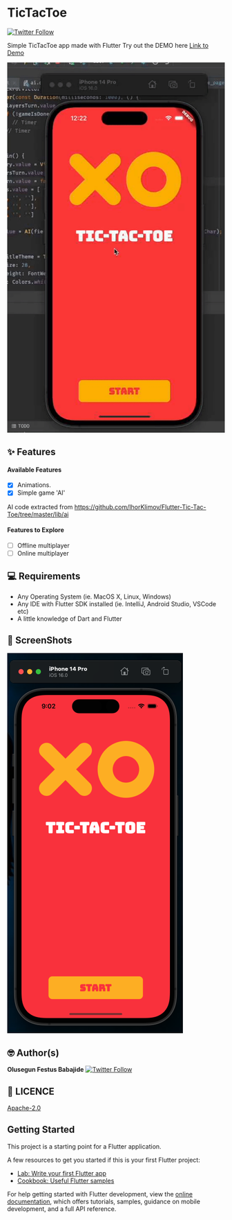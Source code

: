 # TicTacToe

[![Twitter Follow](https://img.shields.io/twitter/follow/iamjideguru.svg?style=social)](https://twitter.com/iamjideguru)

Simple TicTacToe app made with Flutter
Try out the DEMO here
[Link to Demo](https://tictactoe.jideguru.dev/)

<a href="https://www.youtube.com/shorts/j7bmrk1jPdI"> <img src="assets/screenshots/demo.gif"/> </a>

## ✨ Features

#### Available Features
- [x] Animations.
- [x] Simple game 'AI'

AI code extracted from https://github.com/IhorKlimov/Flutter-Tic-Tac-Toe/tree/master/lib/ai

#### Features to Explore
- [ ] Offline multiplayer
- [ ] Online multiplayer

## 💻 Requirements

- Any Operating System (ie. MacOS X, Linux, Windows)
- Any IDE with Flutter SDK installed (ie. IntelliJ, Android Studio, VSCode etc)
- A little knowledge of Dart and Flutter

## 📸 ScreenShots

<img src="assets/screenshots/ss1.png"/>

## 🤓 Author(s)

**Olusegun Festus Babajide**
[![Twitter Follow](https://img.shields.io/twitter/follow/iamjideguru.svg?style=social)](https://twitter.com/iamjideguru)

## 🔖 LICENCE

[Apache-2.0](https://github.com/JideGuru/flutter-tic-tac-toe/blob/master/LICENSE)

## Getting Started

This project is a starting point for a Flutter application.

A few resources to get you started if this is your first Flutter project:

- [Lab: Write your first Flutter app](https://docs.flutter.dev/get-started/codelab)
- [Cookbook: Useful Flutter samples](https://docs.flutter.dev/cookbook)

For help getting started with Flutter development, view the
[online documentation](https://docs.flutter.dev/), which offers tutorials,
samples, guidance on mobile development, and a full API reference.
